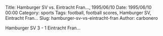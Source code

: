 Title: Hamburger SV vs. Eintracht Fran…, 1995/06/10
Date: 1995/06/10 00:00
Category: sports
Tags: football, football scores, Hamburger SV, Eintracht Fran…
Slug: hamburger-sv-vs-eintracht-fran
Author: carbonero


Hamburger SV 3 - 1 Eintracht Fran…
